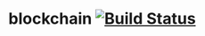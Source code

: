 # blockchain [![Build Status](https://travis-ci.org/AbrahamAlcaina/blockchain.svg?branch=master)](https://travis-ci.org/AbrahamAlcaina/blockchain)
